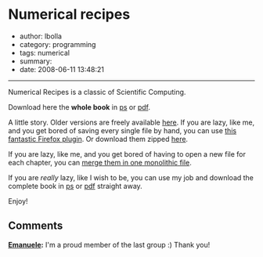 # Numerical recipes

- author: lbolla
- category: programming
- tags: numerical
- summary: 
- date: 2008-06-11 13:48:21

----------------

Numerical Recipes is a classic of Scientific Computing.

Download here the **whole book** in [ps][1] or [pdf][2].

A little story. Older versions are freely available [here][3]. If you are lazy,
like me, and you get bored of saving every single file by hand, you can use
[this fantastic Firefox plugin][4]. Or download them zipped [here][5].

If you are lazy, like me, and you get bored of having to open a new file for
each chapter, you can [merge them in one monolithic file][6].

If you are _really_ lazy, like I wish to be, you can use my job and download
the complete book in [ps][1] or [pdf][2] straight away.

Enjoy!

   [1]: http://www.adrive.com/public/b5a8895bec92d042712f668085803d3651e82d5fc1c95c626da59e803c4879c2.html
   [2]: http://www.adrive.com/public/6eaf0fd31995c2ade69668c9fcc59331539473ec28845aacbe8a0776888d1986.html
   [3]: http://www.haoli.org/nr/bookc.html
   [4]: https://addons.mozilla.org/en-US/firefox/addon/4336
   [5]: http://www.adrive.com/public/4fa81bea9d89a52a47f67990fff6b9b98a387f0ce41bda70408768c160bb5846.html
   [6]: http://www.inkguides.com/merging-extracting-and-converting-postscript-files.asp

## Comments

**[Emanuele](#49 "2008-07-06 12:04:09"):** I'm a proud member of the last group :) Thank you!

